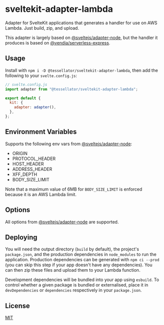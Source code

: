 # sveltekit-adapter-lambda

Adapter for SvelteKit applications that generates a handler for use on AWS Lambda. Just build, zip, and upload.

This adapter is largely based on [@sveltejs/adapter-node](https://github.com/sveltejs/kit/tree/master/packages/adapter-node), but the handler it produces is based on [@vendia/serverless-express](https://github.com/vendia/serverless-express).

## Usage

Install with `npm i -D @tessellator/sveltekit-adapter-lambda`, then add the following to your `svelte.config.js`:

```js
// svelte.config.js
import adapter from "@tessellator/sveltekit-adapter-lambda";

export default {
  kit: {
    adapter: adapter(),
  },
};
```

## Environment Variables

Supports the following env vars from [@sveltejs/adapter-node](https://www.npmjs.com/package/@sveltejs/adapter-node):

- ORIGIN
- PROTOCOL_HEADER
- HOST_HEADER
- ADDRESS_HEADER
- XFF_DEPTH
- BODY_SIZE_LIMIT

Note that a maximum value of 6MB for `BODY_SIZE_LIMIT` is enforced because it is an AWS Lambda limit.

## Options

All options from [@sveltejs/adapter-node](https://www.npmjs.com/package/@sveltejs/adapter-node) are supported.

## Deploying

You will need the output directory (`build` by default), the project's `package.json`, and the production dependencies in `node_modules` to run the application. Production dependencies can be generated with `npm ci --prod` (you can skip this step if your app doesn't have any dependencies). You can then zip these files and upload them to your Lambda function.

Development dependencies will be bundled into your app using `esbuild`. To control whether a given package is bundled or externalised, place it in `devDependencies` or `dependencies` respectively in your `package.json`.

## License

[MIT](./LICENSE)
